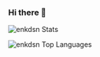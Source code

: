 ### Hi there 👋

<!--
**enkdsn/enkdsn** is a ✨ _special_ ✨ repository because its `README.md` (this file) appears on your GitHub profile.

Here are some ideas to get you started:

- 🔭 I’m currently working on ...
- 🌱 I’m currently learning ...
- 👯 I’m looking to collaborate on ...
- 🤔 I’m looking for help with ...
- 💬 Ask me about ...
- 📫 How to reach me: ...
- 😄 Pronouns: ...
- ⚡ Fun fact: ...
-->

![enkdsn Stats](https://github-readme-stats.vercel.app/api?username=enkdsn&show_icons=true&theme=radical)


![enkdsn Top Languages](https://github-readme-stats.vercel.app/api/top-langs/?username=enkdsn)
